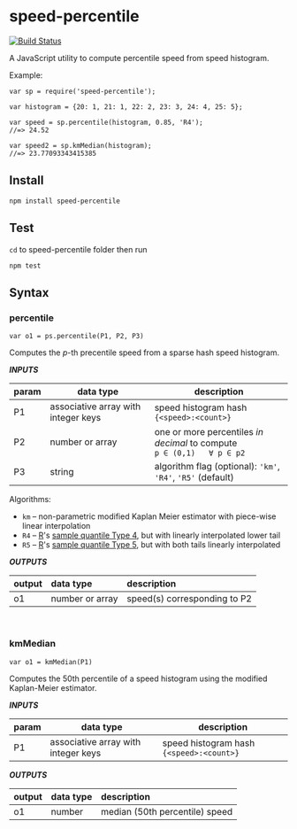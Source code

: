 # speed-percentile
[![Build Status](https://travis-ci.org/mapbox/speed-percentile.svg?branch=master)](https://travis-ci.org/mapbox/speed-percentile)

A JavaScript utility to compute percentile speed from speed histogram.

Example:

```
var sp = require('speed-percentile');

var histogram = {20: 1, 21: 1, 22: 2, 23: 3, 24: 4, 25: 5};

var speed = sp.percentile(histogram, 0.85, 'R4');
//=> 24.52

var speed2 = sp.kmMedian(histogram);
//=> 23.77093343415385
```

## Install

```
npm install speed-percentile
```

## Test

`cd` to speed-percentile folder then run
```
npm test
```

## Syntax

### percentile

`var o1 = ps.percentile(P1, P2, P3)`

Computes the *p*-th precentile speed from a sparse hash speed histogram.

***INPUTS***

| param | data type | description |
|---|---|---|
| P1 | associative array with integer keys | speed histogram hash `{<speed>:<count>}`|
| P2 | number or array | one or more percentiles *in decimal* to compute <br>`p ∈ (0,1)   ∀ p ∈ p2` |
| P3 | string | algorithm flag (optional): `'km'`, `'R4'`, `'R5'` (default) |

Algorithms:
* `km` – non-parametric modified Kaplan Meier estimator with piece-wise linear interpolation
* `R4` – [R](https://en.wikipedia.org/wiki/R_(programming_language))'s [sample quantile Type 4](https://stat.ethz.ch/R-manual/R-devel/library/stats/html/quantile.html), but with linearly interpolated lower tail
* `R5` – [R](https://en.wikipedia.org/wiki/R_(programming_language))'s [sample quantile Type 5](https://stat.ethz.ch/R-manual/R-devel/library/stats/html/quantile.html), but with both tails linearly interpolated

***OUTPUTS***

| output | data type | description |
|:--|:--|:--|
| o1 | number or array | speed(s) corresponding to P2 |

<br>

### kmMedian

`var o1 = kmMedian(P1)`

Computes the 50th percentile of a speed histogram using the modified Kaplan-Meier estimator.

***INPUTS***

| param | data type | description |
|---|---|---|
| P1 | associative array with integer keys | speed histogram hash `{<speed>:<count>}`|


***OUTPUTS***

| output | data type | description |
|:--|:--|:--|
| o1 | number | median (50th percentile) speed |

